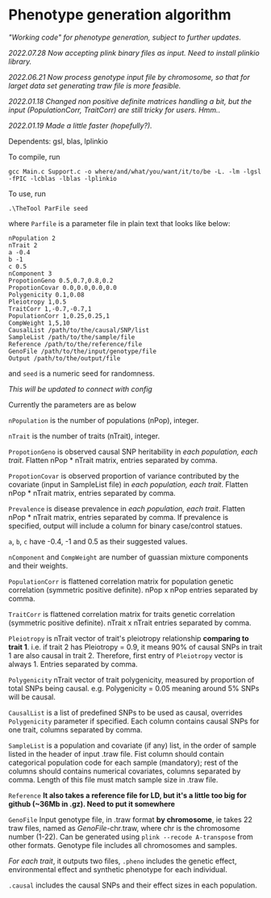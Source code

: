 # Phenotype generation algorithm

_"Working code" for phenotype generation, subject to further updates._

_2022.07.28 Now accepting plink binary files as input. Need to install plinkio library._

_2022.06.21 Now process genotype input file by chromosome, so that for larget data set generating traw file is more feasible._


_2022.01.18 Changed non positive definite matrices handling a bit, but the input (PopulationCorr, TraitCorr) are still tricky for users._
_Hmm.._

_2022.01.19 Made a little faster (hopefully?)._

Dependents: gsl, blas, lplinkio

To compile, run 
```
gcc Main.c Support.c -o where/and/what/you/want/it/to/be -L. -lm -lgsl -fPIC -lcblas -lblas -lplinkio
```

To use, run
```
.\TheTool ParFile seed
```
where ```Parfile``` is a parameter file in plain text that looks like below: 
```
nPopulation 2
nTrait 2
a -0.4
b -1
c 0.5
nComponent 3
PropotionGeno 0.5,0.7,0.8,0.2
PropotionCovar 0.0,0.0,0.0,0.0
Polygenicity 0.1,0.08
Pleiotropy 1,0.5
TraitCorr 1,-0.7,-0.7,1
PopulationCorr 1,0.25,0.25,1
CompWeight 1,5,10
CausalList /path/to/the/causal/SNP/list
SampleList /path/to/the/sample/file
Reference /path/to/the/reference/file
GenoFile /path/to/the/input/genotype/file
Output /path/to/the/output/file
```
and ```seed``` is a numeric seed for randomness.

_This will be updated to connect with config_

Currently the parameters are as below

```nPopulation``` is the number of populations (nPop), integer.

```nTrait``` is the number of traits (nTrait), integer.

```PropotionGeno``` is observed causal SNP heritability in _each population, each trait_. Flatten nPop * nTrait matrix, entries separated by comma.

```PropotionCovar``` is observed proportion of variance contributed by the covariate (input in SampleList file) in _each population, each trait_. Flatten nPop * nTrait matrix, entries separated by comma.

```Prevalence``` is disease prevalence in _each population, each trait_. Flatten nPop * nTrait matrix, entries separated by comma. If prevalence is specified, output will include a column for binary case/control statues.

```a```, ```b```, ```c``` have -0.4, -1 and 0.5 as their suggested values.

```nComponent``` and ```CompWeight``` are number of guassian mixture components and their weights.

```PopulationCorr``` is flattened correlation matrix for population genetic correlation (symmetric positive definite). nPop x nPop entries separated by comma.

```TraitCorr``` is flattened correlation matrix for traits genetic correlation (symmetric positive definite). nTrait x nTrait entries separated by comma.

```Pleiotropy``` is nTrait vector of trait's pleiotropy relationship **comparing to trait 1**. i.e. if trait 2 has Pleiotropy = 0.9, it means 90% of causal SNPs in trait 1 are also causal in trait 2. Therefore, first entry of ```Pleiotropy``` vector is always 1. Entries separated by comma.

```Polygenicity``` nTrait vector of trait polygenicity, measured by proportion of total SNPs being causal. e.g. Polygenicity = 0.05 meaning around 5% SNPs will be causal.

```CausalList``` is a list of predefined SNPs to be used as causal, overrides ```Polygenicity``` parameter if specified. Each column contains causal SNPs for one trait, columns separated by comma.

```SampleList``` is a population and covariate (if any) list, in the order of sample listed in the header of input .traw file. Fist column should contain categorical population code for each sample (mandatory); rest of the columns should contains numerical covariates, columns separated by comma. Length of this file must match sample size in .traw file.

```Reference``` **It also takes a reference file for LD, but it's a little too big for github (~36Mb in .gz). Need to put it somewhere**

```GenoFile``` Input genotype file, in .traw format **by chromosome**, ie takes 22 traw files, named as _GenoFile_-chr.traw, where chr is the chromosome number (1-22). Can be generated using ```plink --recode A-transpose``` from other formats. Genotype file includes all chromosomes and samples.

_For each trait_, it outputs two files, ```.pheno``` includes the genetic effect, environmental effect and synthetic phenotype for each individual.

```.causal``` includes the causal SNPs and their effect sizes in each population.



